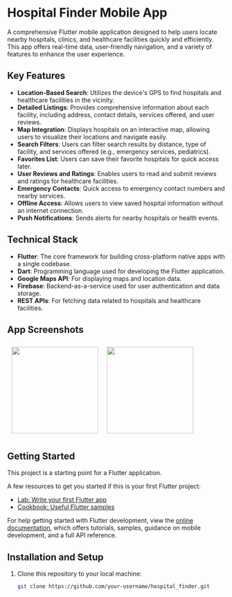 # Hospital Finder Mobile App

A comprehensive Flutter mobile application designed to help users locate nearby hospitals, clinics, and healthcare facilities quickly and efficiently. This app offers real-time data, user-friendly navigation, and a variety of features to enhance the user experience.

## Key Features

- **Location-Based Search**: Utilizes the device's GPS to find hospitals and healthcare facilities in the vicinity.
- **Detailed Listings**: Provides comprehensive information about each facility, including address, contact details, services offered, and user reviews.
- **Map Integration**: Displays hospitals on an interactive map, allowing users to visualize their locations and navigate easily.
- **Search Filters**: Users can filter search results by distance, type of facility, and services offered (e.g., emergency services, pediatrics).
- **Favorites List**: Users can save their favorite hospitals for quick access later.
- **User Reviews and Ratings**: Enables users to read and submit reviews and ratings for healthcare facilities.
- **Emergency Contacts**: Quick access to emergency contact numbers and nearby services.
- **Offline Access**: Allows users to view saved hospital information without an internet connection.
- **Push Notifications**: Sends alerts for nearby hospitals or health events.

## Technical Stack

- **Flutter**: The core framework for building cross-platform native apps with a single codebase.
- **Dart**: Programming language used for developing the Flutter application.
- **Google Maps API**: For displaying maps and location data.
- **Firebase**: Backend-as-a-service used for user authentication and data storage.
- **REST APIs**: For fetching data related to hospitals and healthcare facilities.

## App Screenshots

<div style="display: flex; flex-wrap: wrap;">
  <img src="https://github.com/user-attachments/assets/3223b11a-e5ca-44c9-aa0b-502d47cb84aa" width="200" style="margin: 10px;"/>
  <img src="https://github.com/user-attachments/assets/bf59ba27-11b0-48e7-8601-c4411aca38b2" width="200" style="margin: 10px;"/>
</div>


## Getting Started

This project is a starting point for a Flutter application.

A few resources to get you started if this is your first Flutter project:

- [Lab: Write your first Flutter app](https://docs.flutter.dev/get-started/codelab)
- [Cookbook: Useful Flutter samples](https://docs.flutter.dev/cookbook)

For help getting started with Flutter development, view the
[online documentation](https://docs.flutter.dev/), which offers tutorials, samples, guidance on mobile development, and a full API reference.

## Installation and Setup

1. Clone this repository to your local machine:
   ```bash
   git clone https://github.com/your-username/hospital_finder.git
